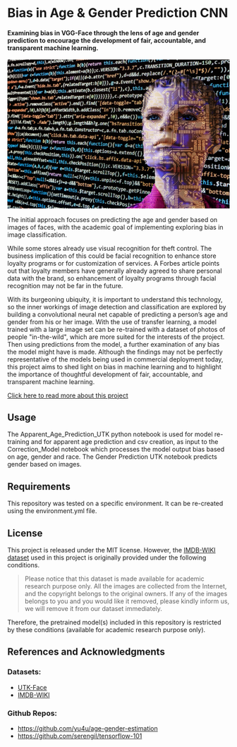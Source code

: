 # Bias in Age & Gender Prediction CNN

#### Examining bias in VGG-Face through the lens of age and gender prediction to encourage the development of fair, accountable, and transparent machine learning.

![AI](artificial-intelligence-2167835_1920.jpg)

The initial approach focuses on predicting the age and gender based on images of faces, with the academic goal of implementing exploring bias in image classification. 

While some stores already use visual recognition for theft control. The business implication of this could be facial recognition to enhance store loyalty programs or for customization of services. A Forbes article points out that loyalty members have generally already agreed to share personal data with the brand, so enhancement of loyalty programs through facial recognition may not be far in the future.

With its burgeoning ubiquity, it is important to understand this technology, so the inner workings of image detection and classification are explored by building a convolutional neural net capable of predicting a person’s age and gender from his or her image. With the use of transfer learning, a model trained with a large image set can be re-trained with a dataset of photos of people "in-the-wild", which are more suited for the interests of the project. Then using predictions from the model, a further examination of any bias the model might have is made. Although the findings may not be perfectly representative of the models being used in commercial deployment today, this project aims to shed light on bias in machine learning and to highlight the importance of thoughtful development of fair, accountable, and transparent machine learning.

[Click here to read more about this project](https://medium.com/@rachel.meade/bias-in-machine-learning-how-facial-recognition-models-show-signs-of-racism-sexism-and-ageism-32549e2c972d)

## Usage
The Apparent_Age_Prediction_UTK python notebook is used for model re-training and for apparent age prediction and csv creation, as input to the Correction_Model notebook which processes the model output bias based on age, gender and race. The Gender Prediction UTK notebook predicts gender based on images.

## Requirements
This repository was tested on a specific environment. It can be re-created using the environment.yml file.

## License
This project is released under the MIT license. However, the [IMDB-WIKI dataset](https://data.vision.ee.ethz.ch/cvl/rrothe/imdb-wiki/) used in this project is originally provided under the following conditions. 

> Please notice that this dataset is made available for academic research purpose only. All the images are collected from the Internet, and the copyright belongs to the original owners. If any of the images belongs to you and you would like it removed, please kindly inform us, we will remove it from our dataset immediately.

Therefore, the pretrained model(s) included in this repository is restricted by these conditions (available for academic research purpose only).

## References and Acknowledgments 
### Datasets:
* [UTK-Face](https://susanqq.github.io/UTKFace/)
* [IMDB-WIKI](https://data.vision.ee.ethz.ch/cvl/rrothe/imdb-wiki/)

### Github Repos:
* https://github.com/yu4u/age-gender-estimation
* https://github.com/serengil/tensorflow-101
